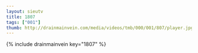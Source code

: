 ```yaml
--- 
layout: sieutv
title: 1807
tags: ["001"]
thumb: http://drainmainvein.com/media/videos/tmb/000/001/807/player.jpg
---
```

{% include drainmainvein key="1807" %} 
